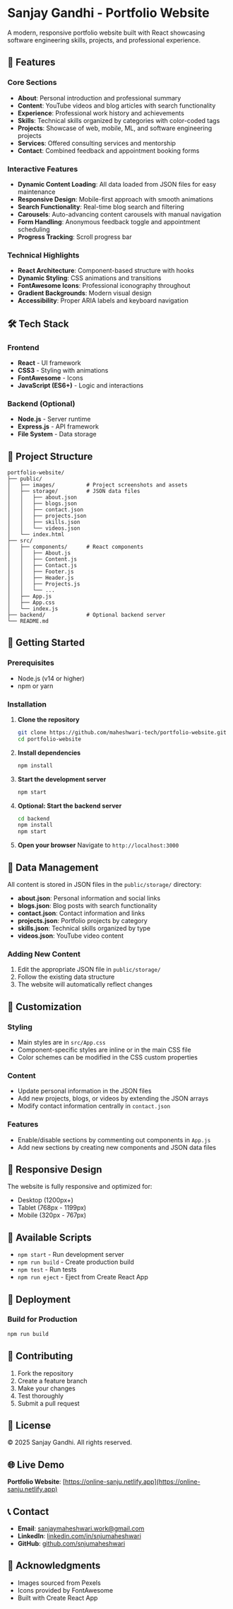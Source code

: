 # Sanjay Gandhi - Portfolio Website

A modern, responsive portfolio website built with React showcasing software engineering skills, projects, and professional experience.

## 🚀 Features

### Core Sections
- **About**: Personal introduction and professional summary
- **Content**: YouTube videos and blog articles with search functionality
- **Experience**: Professional work history and achievements
- **Skills**: Technical skills organized by categories with color-coded tags
- **Projects**: Showcase of web, mobile, ML, and software engineering projects
- **Services**: Offered consulting services and mentorship
- **Contact**: Combined feedback and appointment booking forms

### Interactive Features
- **Dynamic Content Loading**: All data loaded from JSON files for easy maintenance
- **Responsive Design**: Mobile-first approach with smooth animations
- **Search Functionality**: Real-time blog search and filtering
- **Carousels**: Auto-advancing content carousels with manual navigation
- **Form Handling**: Anonymous feedback toggle and appointment scheduling
- **Progress Tracking**: Scroll progress bar

### Technical Highlights
- **React Architecture**: Component-based structure with hooks
- **Dynamic Styling**: CSS animations and transitions
- **FontAwesome Icons**: Professional iconography throughout
- **Gradient Backgrounds**: Modern visual design
- **Accessibility**: Proper ARIA labels and keyboard navigation

## 🛠️ Tech Stack

### Frontend
- **React** - UI framework
- **CSS3** - Styling with animations
- **FontAwesome** - Icons
- **JavaScript (ES6+)** - Logic and interactions

### Backend (Optional)
- **Node.js** - Server runtime
- **Express.js** - API framework
- **File System** - Data storage

## 📁 Project Structure

```
portfolio-website/
├── public/
│   ├── images/          # Project screenshots and assets
│   ├── storage/         # JSON data files
│   │   ├── about.json
│   │   ├── blogs.json
│   │   ├── contact.json
│   │   ├── projects.json
│   │   ├── skills.json
│   │   └── videos.json
│   └── index.html
├── src/
│   ├── components/      # React components
│   │   ├── About.js
│   │   ├── Content.js
│   │   ├── Contact.js
│   │   ├── Footer.js
│   │   ├── Header.js
│   │   ├── Projects.js
│   │   └── ...
│   ├── App.js
│   ├── App.css
│   └── index.js
├── backend/             # Optional backend server
└── README.md
```

## 🚀 Getting Started

### Prerequisites
- Node.js (v14 or higher)
- npm or yarn

### Installation

1. **Clone the repository**
   ```bash
   git clone https://github.com/maheshwari-tech/portfolio-website.git
   cd portfolio-website
   ```

2. **Install dependencies**
   ```bash
   npm install
   ```

3. **Start the development server**
   ```bash
   npm start
   ```

4. **Optional: Start the backend server**
   ```bash
   cd backend
   npm install
   npm start
   ```

5. **Open your browser**
   Navigate to `http://localhost:3000`

## 📝 Data Management

All content is stored in JSON files in the `public/storage/` directory:

- **about.json**: Personal information and social links
- **blogs.json**: Blog posts with search functionality
- **contact.json**: Contact information and links
- **projects.json**: Portfolio projects by category
- **skills.json**: Technical skills organized by type
- **videos.json**: YouTube video content

### Adding New Content

1. Edit the appropriate JSON file in `public/storage/`
2. Follow the existing data structure
3. The website will automatically reflect changes

## 🎨 Customization

### Styling
- Main styles are in `src/App.css`
- Component-specific styles are inline or in the main CSS file
- Color schemes can be modified in the CSS custom properties

### Content
- Update personal information in the JSON files
- Add new projects, blogs, or videos by extending the JSON arrays
- Modify contact information centrally in `contact.json`

### Features
- Enable/disable sections by commenting out components in `App.js`
- Add new sections by creating new components and JSON data files

## 📱 Responsive Design

The website is fully responsive and optimized for:
- Desktop (1200px+)
- Tablet (768px - 1199px)
- Mobile (320px - 767px)

## 🔧 Available Scripts

- `npm start` - Run development server
- `npm run build` - Create production build
- `npm test` - Run tests
- `npm run eject` - Eject from Create React App

## 🚀 Deployment

### Build for Production
```bash
npm run build
```

## 🤝 Contributing

1. Fork the repository
2. Create a feature branch
3. Make your changes
4. Test thoroughly
5. Submit a pull request

## 📄 License

© 2025 Sanjay Gandhi. All rights reserved.

## 🌐 Live Demo

**Portfolio Website**: [https://online-sanju.netlify.app](https://online-sanju.netlify.app)

## 📞 Contact

- **Email**: sanjaymaheshwari.work@gmail.com
- **LinkedIn**: [linkedin.com/in/snjumaheshwari](https://linkedin.com/in/snjumaheshwari)
- **GitHub**: [github.com/snjumaheshwari](https://github.com/snjumaheshwari)

## 🙏 Acknowledgments

- Images sourced from Pexels
- Icons provided by FontAwesome
- Built with Create React App
